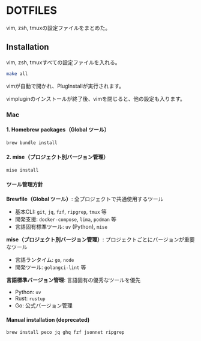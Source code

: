 DOTFILES
========
vim, zsh, tmuxの設定ファイルをまとめた。

## Installation

vim, zsh, tmuxすべての設定ファイルを入れる。
```sh
make all
```

vimが自動で開かれ、PlugInstallが実行されます。

vimpluginのインストールが終了後、vimを閉じると、他の設定も入ります。

### Mac

#### 1. Homebrew packages（Global ツール）
```sh
brew bundle install
```

#### 2. mise（プロジェクト別バージョン管理）
```sh
mise install
```

#### ツール管理方針

**Brewfile（Global ツール）**: 全プロジェクトで共通使用するツール
- 基本CLI: `git`, `jq`, `fzf`, `ripgrep`, `tmux` 等
- 開発支援: `docker-compose`, `lima`, `podman` 等  
- 言語固有標準ツール: `uv` (Python), `mise`

**mise（プロジェクト別バージョン管理）**: プロジェクトごとにバージョンが重要なツール
- 言語ランタイム: `go`, `node`
- 開発ツール: `golangci-lint` 等

**言語標準バージョン管理**: 言語固有の優秀なツールを優先
- Python: `uv`
- Rust: `rustup`
- Go: 公式バージョン管理

#### Manual installation (deprecated)
```sh
brew install peco jq ghq fzf jsonnet ripgrep
```
